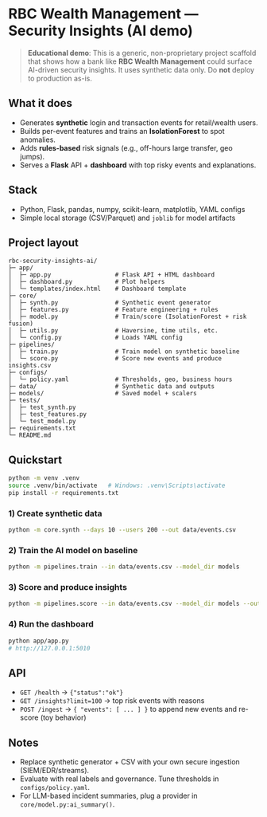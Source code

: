 # RBC Wealth Management — Security Insights (AI demo)

> **Educational demo**: This is a generic, non-proprietary project scaffold that shows how a bank like **RBC Wealth Management** could surface AI-driven security insights. It uses synthetic data only. Do **not** deploy to production as-is.

## What it does
- Generates **synthetic** login and transaction events for retail/wealth users.
- Builds per-event features and trains an **IsolationForest** to spot anomalies.
- Adds **rules-based** risk signals (e.g., off-hours large transfer, geo jumps).
- Serves a **Flask** API + **dashboard** with top risky events and explanations.

## Stack
- Python, Flask, pandas, numpy, scikit-learn, matplotlib, YAML configs
- Simple local storage (CSV/Parquet) and `joblib` for model artifacts

## Project layout
```
rbc-security-insights-ai/
├─ app/
│  ├─ app.py                  # Flask API + HTML dashboard
│  ├─ dashboard.py            # Plot helpers
│  └─ templates/index.html    # Dashboard template
├─ core/
│  ├─ synth.py                # Synthetic event generator
│  ├─ features.py             # Feature engineering + rules
│  ├─ model.py                # Train/score (IsolationForest + risk fusion)
│  ├─ utils.py                # Haversine, time utils, etc.
│  └─ config.py               # Loads YAML config
├─ pipelines/
│  ├─ train.py                # Train model on synthetic baseline
│  └─ score.py                # Score new events and produce insights.csv
├─ configs/
│  └─ policy.yaml             # Thresholds, geo, business hours
├─ data/                      # Synthetic data and outputs
├─ models/                    # Saved model + scalers
├─ tests/
│  ├─ test_synth.py
│  ├─ test_features.py
│  └─ test_model.py
├─ requirements.txt
└─ README.md
```

## Quickstart
```bash
python -m venv .venv
source .venv/bin/activate   # Windows: .venv\Scripts\activate
pip install -r requirements.txt
```

### 1) Create synthetic data
```bash
python -m core.synth --days 10 --users 200 --out data/events.csv
```

### 2) Train the AI model on baseline
```bash
python -m pipelines.train --in data/events.csv --model_dir models
```

### 3) Score and produce insights
```bash
python -m pipelines.score --in data/events.csv --model_dir models --out data/insights.csv
```

### 4) Run the dashboard
```bash
python app/app.py
# http://127.0.0.1:5010
```

## API
- `GET /health` → `{"status":"ok"}`
- `GET /insights?limit=100` → top risk events with reasons
- `POST /ingest` → `{ "events": [ ... ] }` to append new events and re-score (toy behavior)

## Notes
- Replace synthetic generator + CSV with your own secure ingestion (SIEM/EDR/streams).
- Evaluate with real labels and governance. Tune thresholds in `configs/policy.yaml`.
- For LLM-based incident summaries, plug a provider in `core/model.py:ai_summary()`.
